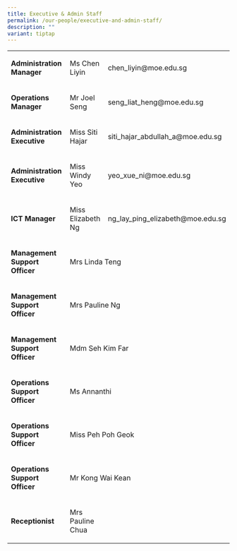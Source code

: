 ```yaml
---
title: Executive & Admin Staff
permalink: /our-people/executive-and-admin-staff/
description: ""
variant: tiptap
---
```

<table><tbody><tr><td rowspan="1" colspan="1"><p><strong>Administration Manager</strong></p></td><td rowspan="1" colspan="1"><p>Ms Chen Liyin</p></td><td rowspan="1" colspan="1"><p>chen_liyin@moe.edu.sg</p></td></tr><tr><td rowspan="1" colspan="1"><p><strong>Operations Manager</strong></p></td><td rowspan="1" colspan="1"><p>Mr Joel Seng</p></td><td rowspan="1" colspan="1"><p>seng_liat_heng@moe.edu.sg</p></td></tr><tr><td rowspan="1" colspan="1"><p><strong>Administration Executive</strong></p></td><td rowspan="1" colspan="1"><p>Miss Siti Hajar</p></td><td rowspan="1" colspan="1"><p>siti_hajar_abdullah_a@moe.edu.sg</p></td></tr><tr><td rowspan="1" colspan="1"><p><strong>Administration Executive</strong></p></td><td rowspan="1" colspan="1"><p>Miss Windy Yeo</p></td><td rowspan="1" colspan="1"><p>yeo_xue_ni@moe.edu.sg</p></td></tr><tr><td rowspan="1" colspan="1"><p><strong>ICT Manager</strong></p></td><td rowspan="1" colspan="1"><p>Miss Elizabeth Ng</p></td><td rowspan="1" colspan="1"><p>ng_lay_ping_elizabeth@moe.edu.sg</p></td></tr><tr><td rowspan="1" colspan="1"><p><strong>Management Support Officer</strong></p></td><td rowspan="1" colspan="2"><p>Mrs Linda Teng</p></td></tr><tr><td rowspan="1" colspan="1"><p><strong>Management Support Officer</strong></p></td><td rowspan="1" colspan="2"><p>Mrs Pauline Ng</p></td></tr><tr><td rowspan="1" colspan="1"><p><strong>Management Support Officer</strong></p></td><td rowspan="1" colspan="2"><p>Mdm Seh Kim Far</p></td></tr><tr><td rowspan="1" colspan="1"><p><strong>Operations Support Officer</strong></p></td><td rowspan="1" colspan="2"><p>Ms Annanthi</p></td></tr><tr><td rowspan="1" colspan="1"><p><strong>Operations Support Officer</strong></p></td><td rowspan="1" colspan="2"><p>Miss Peh Poh Geok</p></td></tr><tr><td rowspan="1" colspan="1"><p><strong>Operations Support Officer</strong></p></td><td rowspan="1" colspan="2"><p>Mr Kong Wai Kean</p></td></tr><tr><td rowspan="1" colspan="1"><p><strong>Receptionist</strong></p></td><td rowspan="1" colspan="1"><p>Mrs Pauline Chua</p></td><td rowspan="1" colspan="1"><p></p></td></tr></tbody></table><p></p>